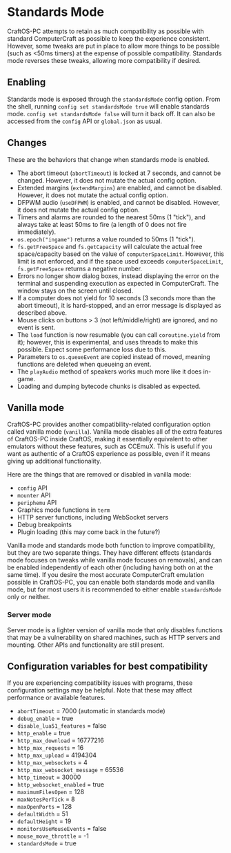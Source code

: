 # Standards Mode
CraftOS-PC attempts to retain as much compatibility as possible with standard ComputerCraft as possible to keep the experience consistent. However, some tweaks are put in place to allow more things to be possible (such as <50ms timers) at the expense of possible compatibility. Standards mode reverses these tweaks, allowing more compatibility if desired.

## Enabling
Standards mode is exposed through the `standardsMode` config option. From the shell, running `config set standardsMode true` will enable standards mode. `config set standardsMode false` will turn it back off. It can also be accessed from the `config` API or `global.json` as usual.

## Changes
These are the behaviors that change when standards mode is enabled.

* The abort timeout (`abortTimeout`) is locked at 7 seconds, and cannot be changed. However, it does not mutate the actual config option.
* Extended margins (`extendMargins`) are enabled, and cannot be disabled. However, it does not mutate the actual config option.
* DFPWM audio (`useDFPWM`) is enabled, and cannot be disabled. However, it does not mutate the actual config option.
* Timers and alarms are rounded to the nearest 50ms (1 "tick"), and always take at least 50ms to fire (a length of 0 does not fire immediately).
* `os.epoch("ingame")` returns a value rounded to 50ms (1 "tick").
* `fs.getFreeSpace` and `fs.getCapacity` will calculate the actual free space/capacity based on the value of `computerSpaceLimit`. However, this limit is not enforced, and if the space used exceeds `computerSpaceLimit`, `fs.getFreeSpace` returns a negative number.
* Errors no longer show dialog boxes, instead displaying the error on the terminal and suspending execution as expected in ComputerCraft. The window stays on the screen until closed.
* If a computer does not yield for 10 seconds (3 seconds more than the abort timeout), it is hard-stopped, and an error message is displayed as described above.
* Mouse clicks on buttons > 3 (not left/middle/right) are ignored, and no event is sent.
* The `load` function is now resumable (you can call `coroutine.yield` from it); however, this is experimental, and uses threads to make this possible. Expect some performance loss due to this.
* Parameters to `os.queueEvent` are copied instead of moved, meaning functions are deleted when queueing an event.
* The `playAudio` method of speakers works much more like it does in-game.
* Loading and dumping bytecode chunks is disabled as expected.

## Vanilla mode
CraftOS-PC provides another compatibility-related configuration option called vanilla mode (`vanilla`). Vanilla mode disables all of the extra features of CraftOS-PC inside CraftOS, making it essentially equivalent to other emulators without these features, such as CCEmuX. This is useful if you want as authentic of a CraftOS experience as possible, even if it means giving up additional functionality.

Here are the things that are removed or disabled in vanilla mode:

* `config` API
* `mounter` API
* `periphemu` API
* Graphics mode functions in `term`
* HTTP server functions, including WebSocket servers
* Debug breakpoints
* Plugin loading (this may come back in the future?)

Vanilla mode and standards mode both function to improve compatibility, but they are two separate things. They have different effects (standards mode focuses on tweaks while vanilla mode focuses on removals), and can be enabled independently of each other (including having both on at the same time). If you desire the most accurate ComputerCraft emulation possible in CraftOS-PC, you can enable both standards mode and vanilla mode, but for most users it is recommended to either enable `standardsMode` only or neither.

### Server mode
Server mode is a lighter version of vanilla mode that only disables functions that may be a vulnerability on shared machines, such as HTTP servers and mounting. Other APIs and functionality are still present.

## Configuration variables for best compatibility
If you are experiencing compatibility issues with programs, these configuration settings may be helpful. Note that these may affect performance or available features.

* `abortTimeout` = 7000 (automatic in standards mode)
* `debug_enable` = true
* `disable_lua51_features` = false
* `http_enable` = true
* `http_max_download` = 16777216
* `http_max_requests` = 16
* `http_max_upload` = 4194304
* `http_max_websockets` = 4
* `http_max_websocket_message` = 65536
* `http_timeout` = 30000
* `http_websocket_enabled` = true
* `maximumFilesOpen` = 128
* `maxNotesPerTick` = 8
* `maxOpenPorts` = 128
* `defaultWidth` = 51
* `defaultHeight` = 19
* `monitorsUseMouseEvents` = false
* `mouse_move_throttle` = -1
* `standardsMode` = true
